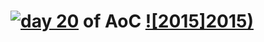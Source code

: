 # [![day 20](20)](https://adventofcode.com/2015/day/20) of AoC [![2015]2015)](https://adventofcode.com/2015)
